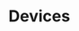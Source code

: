 # Devices








































































































